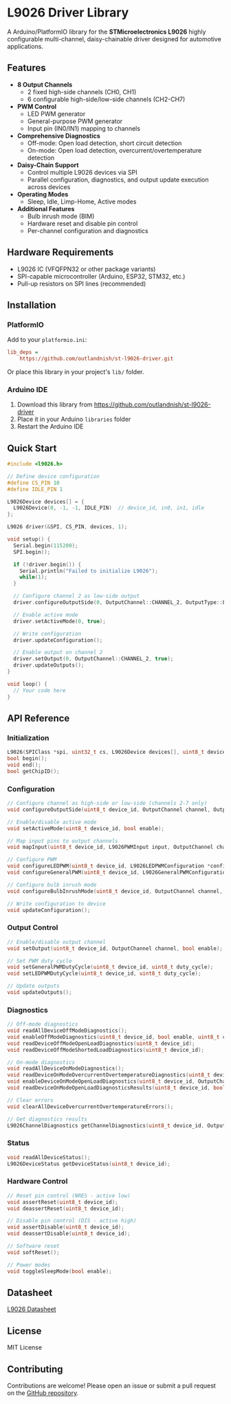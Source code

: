 # L9026 Driver Library

A Arduino/PlatformIO library for the **STMicroelectronics L9026** highly configurable multi-channel, daisy-chainable driver designed for automotive applications.

## Features

- **8 Output Channels**
  - 2 fixed high-side channels (CH0, CH1)
  - 6 configurable high-side/low-side channels (CH2-CH7)
- **PWM Control**
  - LED PWM generator
  - General-purpose PWM generator
  - Input pin (IN0/IN1) mapping to channels
- **Comprehensive Diagnostics**
  - Off-mode: Open load detection, short circuit detection
  - On-mode: Open load detection, overcurrent/overtemperature detection
- **Daisy-Chain Support**
  - Control multiple L9026 devices via SPI
  - Parallel configuration, diagnostics, and output update execution across devices
- **Operating Modes**
  - Sleep, Idle, Limp-Home, Active modes
- **Additional Features**
  - Bulb inrush mode (BIM)
  - Hardware reset and disable pin control
  - Per-channel configuration and diagnostics

## Hardware Requirements

- L9026 IC (VFQFPN32 or other package variants)
- SPI-capable microcontroller (Arduino, ESP32, STM32, etc.)
- Pull-up resistors on SPI lines (recommended)

## Installation

### PlatformIO

Add to your `platformio.ini`:

```ini
lib_deps =
    https://github.com/outlandnish/st-l9026-driver.git
```

Or place this library in your project's `lib/` folder.

### Arduino IDE

1. Download this library from https://github.com/outlandnish/st-l9026-driver
2. Place it in your Arduino `libraries` folder
3. Restart the Arduino IDE

## Quick Start

```cpp
#include <l9026.h>

// Define device configuration
#define CS_PIN 10
#define IDLE_PIN 1

L9026Device devices[] = {
  L9026Device(0, -1, -1, IDLE_PIN)  // device_id, in0, in1, idle
};

L9026 driver(&SPI, CS_PIN, devices, 1);

void setup() {
  Serial.begin(115200);
  SPI.begin();

  if (!driver.begin()) {
    Serial.println("Failed to initialize L9026");
    while(1);
  }

  // Configure channel 2 as low-side output
  driver.configureOutputSide(0, OutputChannel::CHANNEL_2, OutputType::LOW_SIDE);

  // Enable active mode
  driver.setActiveMode(0, true);

  // Write configuration
  driver.updateConfiguration();

  // Enable output on channel 2
  driver.setOutput(0, OutputChannel::CHANNEL_2, true);
  driver.updateOutputs();
}

void loop() {
  // Your code here
}
```

## API Reference

### Initialization

```cpp
L9026(SPIClass *spi, uint32_t cs, L9026Device devices[], uint8_t device_count);
bool begin();
void end();
bool getChipID();
```

### Configuration

```cpp
// Configure channel as high-side or low-side (channels 2-7 only)
void configureOutputSide(uint8_t device_id, OutputChannel channel, OutputType type);

// Enable/disable active mode
void setActiveMode(uint8_t device_id, bool enable);

// Map input pins to output channels
void mapInput(uint8_t device_id, L9026PWMInput input, OutputChannel channel);

// Configure PWM
void configureLEDPWM(uint8_t device_id, L9026LEDPWMConfiguration *config);
void configureGeneralPWM(uint8_t device_id, L9026GeneralPWMConfiguration *config);

// Configure bulb inrush mode
void configureBulbInrushMode(uint8_t device_id, OutputChannel channel, bool enable);

// Write configuration to device
void updateConfiguration();
```

### Output Control

```cpp
// Enable/disable output channel
void setOutput(uint8_t device_id, OutputChannel channel, bool enable);

// Set PWM duty cycle
void setGeneralPWMDutyCycle(uint8_t device_id, uint8_t duty_cycle);
void setLEDPWMDutyCycle(uint8_t device_id, uint8_t duty_cycle);

// Update outputs
void updateOutputs();
```

### Diagnostics

```cpp
// Off-mode diagnostics
void readAllDeviceOffModeDiagnostics();
void enableOffModeDiagnostics(uint8_t device_id, bool enable, uint8_t channel_mask = 0xFF, bool commit = true);
void readDeviceOffModeOpenLoadDiagnostics(uint8_t device_id);
void readDeviceOffModeShortedLoadDiagnostics(uint8_t device_id);

// On-mode diagnostics
void readAllDeviceOnModeDiagnostics();
void readDeviceOnModeOvercurrentOvertemperatureDiagnostics(uint8_t device_id, bool commit = true);
void enableDeviceOnModeOpenLoadDiagnostics(uint8_t device_id, OutputChannel channel, bool commit = true);
void readDeviceOnModeOpenLoadDiagnosticsResults(uint8_t device_id, bool commit = true);

// Clear errors
void clearAllDeviceOvercurrentOvertemperatureErrors();

// Get diagnostics results
L9026ChannelDiagnostics getChannelDiagnostics(uint8_t device_id, OutputChannel channel);
```

### Status

```cpp
void readAllDeviceStatus();
L9026DeviceStatus getDeviceStatus(uint8_t device_id);
```

### Hardware Control

```cpp
// Reset pin control (NRES - active low)
void assertReset(uint8_t device_id);
void deassertReset(uint8_t device_id);

// Disable pin control (DIS - active high)
void assertDisable(uint8_t device_id);
void deassertDisable(uint8_t device_id);

// Software reset
void softReset();

// Power modes
void toggleSleepMode(bool enable);
```

## Datasheet

[L9026 Datasheet](https://www.st.com/resource/en/datasheet/l9026.pdf)

## License

MIT License

## Contributing

Contributions are welcome! Please open an issue or submit a pull request on the [GitHub repository](https://github.com/outlandnish/st-l9026-driver).
